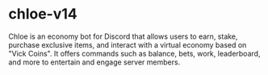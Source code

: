 # chloe-v14
Chloe is an economy bot for Discord that allows users to earn, stake, purchase exclusive items, and interact with a virtual economy based on "Vick Coins". It offers commands such as balance, bets, work, leaderboard, and more to entertain and engage server members.
